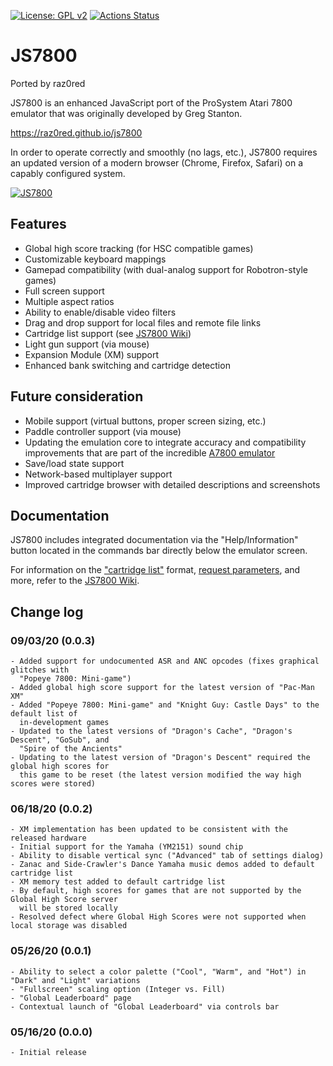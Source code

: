 [![License: GPL v2](https://img.shields.io/badge/License-GPL%20v2-blue.svg)](https://www.gnu.org/licenses/old-licenses/gpl-2.0.en.html)
[![Actions Status](https://github.com/raz0red/js7800/workflows/Build/badge.svg)](https://github.com/raz0red/js7800/actions)

# JS7800

Ported by raz0red

JS7800 is an enhanced JavaScript port of the ProSystem Atari 7800 emulator that was originally developed by Greg Stanton.

https://raz0red.github.io/js7800

In order to operate correctly and smoothly (no lags, etc.), JS7800 requires an updated version of a modern browser (Chrome, Firefox, Safari) on a capably configured system.

[![JS7800](https://github.com/raz0red/js7800/raw/master/screenshots/screenshot.png)](https://raz0red.github.io/js7800/)

## Features

* Global high score tracking (for HSC compatible games)
* Customizable keyboard mappings
* Gamepad compatibility (with dual-analog support for Robotron-style games)
* Full screen support
* Multiple aspect ratios
* Ability to enable/disable video filters
* Drag and drop support for local files and remote file links
* Cartridge list support (see [JS7800 Wiki](https://github.com/raz0red/js7800/wiki/Cartridge%20Lists))
* Light gun support (via mouse)
* Expansion Module (XM) support
* Enhanced bank switching and cartridge detection

## Future consideration

* Mobile support (virtual buttons, proper screen sizing, etc.)
* Paddle controller support (via mouse)
* Updating the emulation core to integrate accuracy and compatibility improvements that are part of the incredible [A7800 emulator](http://7800.8bitdev.org/index.php/A7800_Emulator)
* Save/load state support
* Network-based multiplayer support
* Improved cartridge browser with detailed descriptions and screenshots

## Documentation

JS7800 includes integrated documentation via the "Help/Information" button located in the commands bar directly below the emulator screen.

For information on the ["cartridge list"](https://github.com/raz0red/js7800/wiki/Cartridge%20Lists) format,  [request parameters](https://github.com/raz0red/js7800/wiki/Request%20Parameters), and more, refer to the [JS7800 Wiki](https://github.com/raz0red/js7800/wiki).

## Change log

### 09/03/20 (0.0.3)
    - Added support for undocumented ASR and ANC opcodes (fixes graphical glitches with
      "Popeye 7800: Mini-game")
    - Added global high score support for the latest version of "Pac-Man XM"
    - Added "Popeye 7800: Mini-game" and "Knight Guy: Castle Days" to the default list of 
      in-development games
    - Updated to the latest versions of "Dragon's Cache", "Dragon's Descent", "GoSub", and
      "Spire of the Ancients"
    - Updating to the latest version of "Dragon's Descent" required the global high scores for
      this game to be reset (the latest version modified the way high scores were stored)

### 06/18/20 (0.0.2)
    - XM implementation has been updated to be consistent with the released hardware
    - Initial support for the Yamaha (YM2151) sound chip
    - Ability to disable vertical sync ("Advanced" tab of settings dialog)
    - Zanac and Side-Crawler's Dance Yamaha music demos added to default cartridge list
    - XM memory test added to default cartridge list
    - By default, high scores for games that are not supported by the Global High Score server 
      will be stored locally
    - Resolved defect where Global High Scores were not supported when local storage was disabled

### 05/26/20 (0.0.1)
    - Ability to select a color palette ("Cool", "Warm", and "Hot") in "Dark" and "Light" variations
    - "Fullscreen" scaling option (Integer vs. Fill)
    - "Global Leaderboard" page
    - Contextual launch of "Global Leaderboard" via controls bar

### 05/16/20 (0.0.0)
    - Initial release

